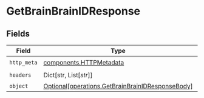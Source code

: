 # GetBrainBrainIDResponse


## Fields

| Field                                                                                                      | Type                                                                                                       | Required                                                                                                   | Description                                                                                                |
| ---------------------------------------------------------------------------------------------------------- | ---------------------------------------------------------------------------------------------------------- | ---------------------------------------------------------------------------------------------------------- | ---------------------------------------------------------------------------------------------------------- |
| `http_meta`                                                                                                | [components.HTTPMetadata](../../models/components/httpmetadata.md)                                         | :heavy_check_mark:                                                                                         | N/A                                                                                                        |
| `headers`                                                                                                  | Dict[str, List[*str*]]                                                                                     | :heavy_check_mark:                                                                                         | N/A                                                                                                        |
| `object`                                                                                                   | [Optional[operations.GetBrainBrainIDResponseBody]](../../models/operations/getbrainbrainidresponsebody.md) | :heavy_minus_sign:                                                                                         | OK                                                                                                         |